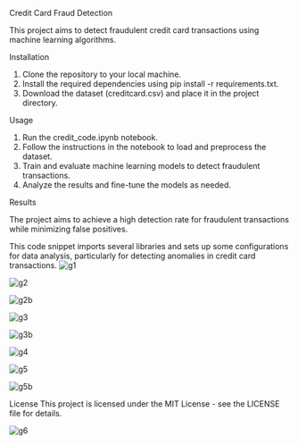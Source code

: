 Credit Card Fraud Detection 

This project aims to detect fraudulent credit card transactions using machine learning algorithms.

Installation
1. Clone the repository to your local machine.
2. Install the required dependencies using pip install -r requirements.txt.
3. Download the dataset (creditcard.csv) and place it in the project directory.

Usage
1. Run the credit_code.ipynb notebook.
2. Follow the instructions in the notebook to load and preprocess the dataset.
3. Train and evaluate machine learning models to detect fraudulent transactions.
4. Analyze the results and fine-tune the models as needed.

Results

The project aims to achieve a high detection rate for fraudulent transactions while minimizing false positives. 


This code snippet imports several libraries and sets up some configurations for data analysis, particularly for detecting anomalies in credit card transactions.
![g1](https://github.com/2BWeru/Credit-card-Fraud/assets/86661774/90457a74-cd02-4931-980a-117a7dda0b2a)


![g2](https://github.com/2BWeru/Credit-card-Fraud/assets/86661774/b30b5a40-c2b6-45e3-983e-05cbe22ab682)


![g2b](https://github.com/2BWeru/Credit-card-Fraud/assets/86661774/4ae3b4e5-7ccf-4e98-9fcc-33adeecae906)

![g3](https://github.com/2BWeru/Credit-card-Fraud/assets/86661774/56dbd68e-c33f-4ba9-a851-6d1364217423)

![g3b](https://github.com/2BWeru/Credit-card-Fraud/assets/86661774/0238ec6e-60b3-41d8-9077-d1e81de93ccd)

![g4](https://github.com/2BWeru/Credit-card-Fraud/assets/86661774/2a540039-dd34-4255-b5b6-213de546d824)

![g5](https://github.com/2BWeru/Credit-card-Fraud/assets/86661774/ecfbd302-e6c9-4ba0-b323-fb061f333d07)

![g5b](https://github.com/2BWeru/Credit-card-Fraud/assets/86661774/171be16f-b469-4074-9cc1-b6923420e55e)

License
This project is licensed under the MIT License - see the LICENSE file for details.


![g6](https://github.com/2BWeru/Credit-card-Fraud/assets/86661774/81d36588-6c93-43b1-bbae-456953ebfd07)
